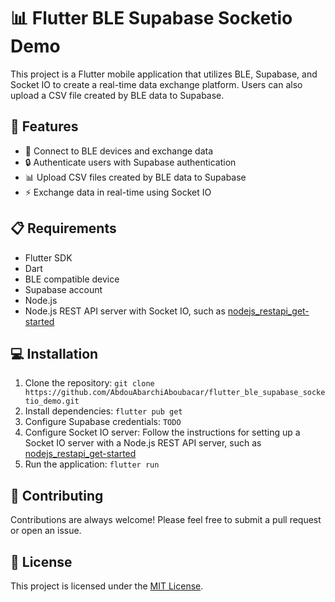 # 📊 Flutter BLE Supabase Socketio Demo

This project is a Flutter mobile application that utilizes BLE, Supabase, and Socket IO to create a real-time data exchange platform. Users can also upload a CSV file created by BLE data to Supabase.

## 🚀 Features

- 🔌 Connect to BLE devices and exchange data
- 🔒 Authenticate users with Supabase authentication
- 📊 Upload CSV files created by BLE data to Supabase
- ⚡️ Exchange data in real-time using Socket IO

## 📋 Requirements

- Flutter SDK
- Dart
- BLE compatible device
- Supabase account
- Node.js
- Node.js REST API server with Socket IO, such as [nodejs_restapi_get-started](https://github.com/AbdouAbarchiAboubacar/nodejs_restapi_get-started)

## 💻 Installation

1. Clone the repository: `git clone https://github.com/AbdouAbarchiAboubacar/flutter_ble_supabase_socketio_demo.git`
2. Install dependencies: `flutter pub get`
3. Configure Supabase credentials: `TODO`
4. Configure Socket IO server: Follow the instructions for setting up a Socket IO server with a Node.js REST API server, such as [nodejs_restapi_get-started](https://github.com/AbdouAbarchiAboubacar/nodejs_restapi_get-started)
5. Run the application: `flutter run`

## 🤝 Contributing

Contributions are always welcome! Please feel free to submit a pull request or open an issue.

## 📄 License

This project is licensed under the [MIT License](https://github.com/AbdouAbarchiAboubacar/flutter_ble_supabase_socketio_demo/blob/master/LICENCE).
